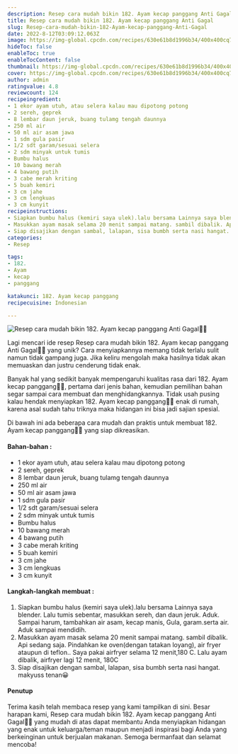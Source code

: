 ```yaml
---
description: Resep cara mudah bikin 182. Ayam kecap panggang Anti Gagal"
title: Resep cara mudah bikin 182. Ayam kecap panggang Anti Gagal
slug: Resep-cara-mudah-bikin-182-Ayam-kecap-panggang-Anti-Gagal
date: 2022-8-12T03:09:12.063Z
image: https://img-global.cpcdn.com/recipes/630e61b8d1996b34/400x400cq70/photo.jpg
hideToc: false
enableToc: true
enableTocContent: false
thumbnail: https://img-global.cpcdn.com/recipes/630e61b8d1996b34/400x400cq70/photo.jpg
cover: https://img-global.cpcdn.com/recipes/630e61b8d1996b34/400x400cq70/photo.jpg
author: admin
ratingvalue: 4.8
reviewcount: 124
recipeingredient:
- 1 ekor ayam utuh, atau selera kalau mau dipotong potong
- 2 sereh, geprek
- 8 lembar daun jeruk, buang tulamg tengah daunnya
- 250 ml air
- 50 ml air asam jawa
- 1 sdm gula pasir
- 1/2 sdt garam/sesuai selera
- 2 sdm minyak untuk tumis
- Bumbu halus
- 10 bawang merah
- 4 bawang putih
- 3 cabe merah kriting
- 5 buah kemiri
- 3 cm jahe
- 3 cm lengkuas
- 3 cm kunyit
recipeinstructions:
- Siapkan bumbu halus (kemiri saya ulek).lalu bersama Lainnya saya blender. Lalu tumis sebentar, masukkan sereh, dan daun jeruk. Aduk. Sampai harum, tambahkan air asam, kecap manis, Gula, garam.serta air. Aduk sampai mendidih.
- Masukkan ayam masak selama 20 menit sampai matang. sambil dibalik. Api sedang saja. Pindahkan ke oven(dengan tatakan loyang), air fryer ataupun di teflon.. Saya pakai airfryer selama 12 menit,180 C. Lalu ayam dibalik, airfryer lagi 12 menit, 180C
- Siap disajikan dengan sambal, lalapan, sisa bumbh serta nasi hangat. makyuss tenan😀
categories:
- Resep

tags:
- 182.
- Ayam
- kecap
- panggang

katakunci: 182. Ayam kecap panggang
recipecuisine: Indonesian

---
```


![Resep cara mudah bikin 182. Ayam kecap panggang Anti Gagal👩‍🍳](https://img-global.cpcdn.com/recipes/630e61b8d1996b34/400x400cq70/photo.jpg)

Lagi mencari ide resep Resep cara mudah bikin 182. Ayam kecap panggang Anti Gagal👩‍🍳 yang unik? Cara menyiapkannya memang tidak terlalu sulit namun tidak gampang juga. Jika keliru mengolah maka hasilnya tidak akan memuaskan dan justru cenderung tidak enak.

Banyak hal yang sedikit banyak mempengaruhi kualitas rasa dari 182. Ayam kecap panggang👩‍🍳, pertama dari jenis bahan, kemudian pemilihan bahan segar sampai cara membuat dan menghidangkannya. Tidak usah pusing kalau hendak menyiapkan 182. Ayam kecap panggang👩‍🍳 enak di rumah, karena asal sudah tahu triknya maka hidangan ini bisa jadi sajian spesial.

Di bawah ini ada beberapa cara mudah dan praktis untuk membuat 182. Ayam kecap panggang👩‍🍳 yang siap dikreasikan.

<!--inarticleads1-->

#### Bahan-bahan :

- 1 ekor ayam utuh, atau selera kalau mau dipotong potong
- 2 sereh, geprek
- 8 lembar daun jeruk, buang tulamg tengah daunnya
- 250 ml air
- 50 ml air asam jawa
- 1 sdm gula pasir
- 1/2 sdt garam/sesuai selera
- 2 sdm minyak untuk tumis
- Bumbu halus
- 10 bawang merah
- 4 bawang putih
- 3 cabe merah kriting
- 5 buah kemiri
- 3 cm jahe
- 3 cm lengkuas
- 3 cm kunyit

<!--inarticleads2-->

#### Langkah-langkah membuat :

1. Siapkan bumbu halus (kemiri saya ulek).lalu bersama Lainnya saya blender. Lalu tumis sebentar, masukkan sereh, dan daun jeruk. Aduk. Sampai harum, tambahkan air asam, kecap manis, Gula, garam.serta air. Aduk sampai mendidih.
1. Masukkan ayam masak selama 20 menit sampai matang. sambil dibalik. Api sedang saja. Pindahkan ke oven(dengan tatakan loyang), air fryer ataupun di teflon.. Saya pakai airfryer selama 12 menit,180 C. Lalu ayam dibalik, airfryer lagi 12 menit, 180C
1. Siap disajikan dengan sambal, lalapan, sisa bumbh serta nasi hangat. makyuss tenan😀

#### Penutup

Terima kasih telah membaca resep yang kami tampilkan di sini. Besar harapan kami, Resep cara mudah bikin 182. Ayam kecap panggang Anti Gagal👩‍🍳 yang mudah di atas dapat membantu Anda menyiapkan hidangan yang enak untuk keluarga/teman maupun menjadi inspirasi bagi Anda yang berkeinginan untuk berjualan makanan. Semoga bermanfaat dan selamat mencoba!